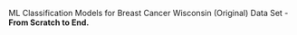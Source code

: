 ML Classification Models for Breast Cancer Wisconsin (Original) Data Set - **From Scratch to End.**
